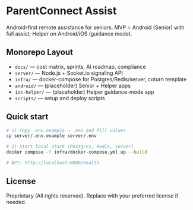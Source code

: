 # ParentConnect Assist

Android-first remote assistance for seniors. MVP = Android (Senior) with full assist; Helper on Android/iOS (guidance mode).

## Monorepo Layout
- `docs/` — cost matrix, sprints, AI roadmap, compliance
- `server/` — Node.js + Socket.io signaling API
- `infra/` — docker-compose for Postgres/Redis/server, coturn template
- `android/` — (placeholder) Senior + Helper apps
- `ios-helper/` — (placeholder) Helper guidance-mode app
- `scripts/` — setup and deploy scripts

## Quick start
```bash
# 1) Copy .env.example → .env and fill values
cp server/.env.example server/.env

# 2) Start local stack (Postgres, Redis, server)
docker compose -f infra/docker-compose.yml up --build

# API: http://localhost:8080/health
```

## License
Proprietary (All rights reserved). Replace with your preferred license if needed.
